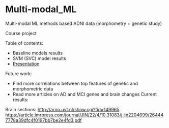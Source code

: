 # Multi-modal_ML
Multi-modal ML methods based ADNI data (morphometry + genetic study)

Course project

Table of contents:
* Baseline models results
* SVM (SVC) model results
* [Presentation](https://drive.google.com/file/d/1cbnQkl_xCAAVFCCSpx-W_rDmhHsCRW8g/view?usp=sharing)
  
Future work:
* Find more correlations between top features of genetic and morphometric data
* Read more articles on AD and MCI genes and brain changes
Current results:



Brain sections: http://arno.uvt.nl/show.cgi?fid=149965
https://article.imrpress.com/journal/JIN/22/4/10.31083/j.jin2204099/264447778a39dfc4f0197bb7be2e4fd3.pdf
